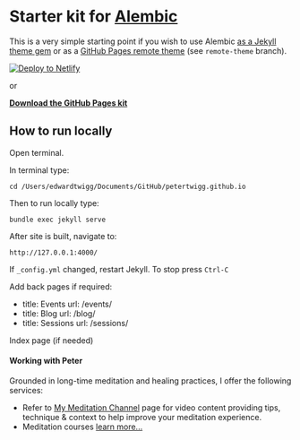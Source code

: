 # Starter kit for [Alembic](https://alembic.darn.es/)

This is a very simple starting point if you wish to use Alembic [as a Jekyll theme gem](https://alembic.darn.es/#as-a-jekyll-theme) or as a [GitHub Pages remote theme](https://github.com/daviddarnes/alembic-kit/tree/remote-theme) (see `remote-theme` branch).

[![Deploy to Netlify](https://www.netlify.com/img/deploy/button.svg)](https://app.netlify.com/start/deploy?repository=https://github.com/daviddarnes/alembic-kit)

or

**[Download the GitHub Pages kit](https://github.com/daviddarnes/alembic-kit/archive/remote-theme.zip)**

## How to run locally

Open terminal.

In terminal type: 

`cd /Users/edwardtwigg/Documents/GitHub/petertwigg.github.io`


Then to run locally type:

`bundle exec jekyll serve`

After site is built, navigate to:

`http://127.0.0.1:4000/`

If `_config.yml` changed, restart Jekyll. To stop press `Ctrl-C`




Add back pages if required: 
<!-------->
- title: Events
  url: /events/
- title: Blog
  url: /blog/
- title: Sessions
  url: /sessions/


Index page (if needed)
  #### Working with Peter
Grounded in long-time meditation and healing practices, I offer the following services:
* Refer to [My Meditation Channel](/my-meditation-channel) page for video content providing tips, technique & context to help improve your meditation experience.
* Meditation courses  [learn more...](/courses)

 <!-------->